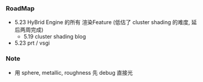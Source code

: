 ### RoadMap

* 5.23 HyBrid Engine 的所有 渲染Feature (低估了 cluster shading 的难度, 延后两周完成)
  * 5.19 cluster shading blog
* 5.23 prt / vsgi

### Note

* 用 sphere, metallic, roughness 先 debug 直接光
